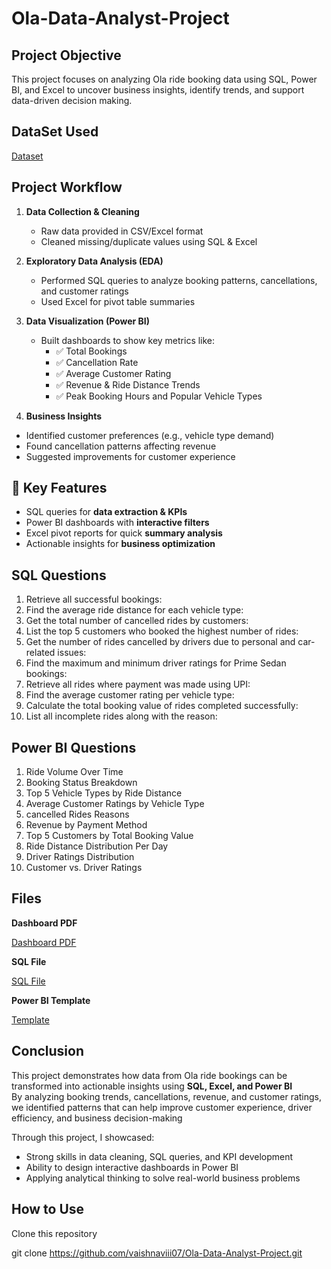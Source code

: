 # Ola-Data-Analyst-Project

 ## **Project Objective**

This project focuses on analyzing Ola ride booking data using SQL, Power BI, and Excel to uncover business insights, identify trends, and support data-driven decision making.

## **DataSet Used**
[Dataset](Bookings-40000-Rows.xlsx)

## **Project Workflow** 

1. **Data Collection & Cleaning**  
   - Raw data provided in CSV/Excel format  
   - Cleaned missing/duplicate values using SQL & Excel  

2. **Exploratory Data Analysis (EDA)**  
   - Performed SQL queries to analyze booking patterns, cancellations, and customer ratings 
   - Used Excel for pivot table summaries  

3. **Data Visualization (Power BI)**  
   - Built dashboards to show key metrics like:  
     - ✅ Total Bookings  
     - ✅ Cancellation Rate  
     - ✅ Average Customer Rating  
     - ✅ Revenue & Ride Distance Trends  
     - ✅ Peak Booking Hours and Popular Vehicle Types
    
       
 4. **Business Insights**  
   - Identified customer preferences (e.g., vehicle type demand)  
   - Found cancellation patterns affecting revenue  
   - Suggested improvements for customer experience

## 📌 Key Features  
- SQL queries for **data extraction & KPIs**  
- Power BI dashboards with **interactive filters**  
- Excel pivot reports for quick **summary analysis**  
- Actionable insights for **business optimization**

## **SQL Questions**

 1. Retrieve all successful bookings:
 2. Find the average ride distance for each vehicle type:
 3. Get the total number of cancelled rides by customers:
 4. List the top 5 customers who booked the highest number of rides:
 5. Get the number of rides cancelled by drivers due to personal and car-related issues:
 6. Find the maximum and minimum driver ratings for Prime Sedan bookings:
 7. Retrieve all rides where payment was made using UPI:
 8. Find the average customer rating per vehicle type:
 9. Calculate the total booking value of rides completed successfully:
 10. List all incomplete rides along with the reason:

## **Power BI Questions**

 1. Ride Volume Over Time
 2. Booking Status Breakdown
 3. Top 5 Vehicle Types by Ride Distance
 4. Average Customer Ratings by Vehicle Type
 5. cancelled Rides Reasons
 6. Revenue by Payment Method
 7. Top 5 Customers by Total Booking Value
 8. Ride Distance Distribution Per Day
 9. Driver Ratings Distribution
 10. Customer vs. Driver Ratings

## **Files**

**Dashboard PDF**

[Dashboard PDF](Ola_Project.pdf)

**SQL File**

[SQL File](ola_project.sql)

**Power BI Template**

[Template](Ola_Project.pbit)

## **Conclusion**

This project demonstrates how data from Ola ride bookings can be transformed into actionable insights using **SQL, Excel, and Power BI**  
By analyzing booking trends, cancellations, revenue, and customer ratings, we identified patterns that can help improve customer experience, driver efficiency, and business decision-making

Through this project, I showcased:  
- Strong skills in data cleaning, SQL queries, and KPI development 
- Ability to design interactive dashboards in Power BI
- Applying analytical thinking to solve real-world business problems 

## **How to Use**

Clone this repository

git clone https://github.com/vaishnaviii07/Ola-Data-Analyst-Project.git





